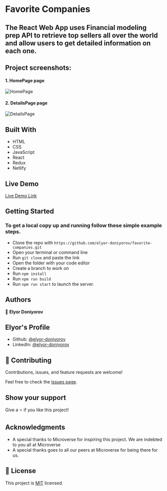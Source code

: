 # Favorite Companies

## The React Web App uses Financial modeling prep API to retrieve top sellers all over the world and allow users to get detailed information on each one.

## Project screenshots:

#### 1. HomePage page
![HomePage]()

#### 2. DetailsPage page
![DetailsPage]()

## Built With

- HTML
- CSS
- JavaScript
- React
- Redux
- Netlify

## Live Demo

[Live Demo Link]()

## Getting Started

### To get a local copy up and running follow these simple example steps.

- Clone the repo with `https://github.com/elyor-doniyorov/favorite-companies.git`
- Open your terminal or command line
- Run `git clone` and paste the link
- Open the folder with your code editor
- Create a branch to work on
- Run `npm install`
- Run `npm run build`
- Run `npm run start` to launch the server.

## Authors

👤 **Elyor Doniyorov**

## Elyor's Profile

- Github: [@elyor-doniyorov](https://github.com/elyor-doniyorov)
- LinkedIn: [@elyor-doniyorov](www.linkedin.com/in/elyor-doniyorov)

## 🤝 Contributing

Contributions, issues, and feature requests are welcome!

Feel free to check the [issues page](https://github.com/elyor-doniyorov/favorite-companies/issues/2).

## Show your support

Give a ⭐️ if you like this project!

## Acknowledgments

- A special thanks to Microverse for inspiring this project. We are indebted to you all at Microverse
- A special thanks goes to all our peers at Microverse for being there for us.

## 📝 License

This project is [MIT]() licensed.

